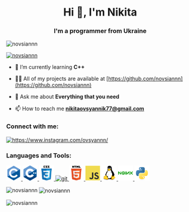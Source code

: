 <h1 align="center">Hi 👋, I'm Nikita</h1>
<h3 align="center">I'm a programmer from Ukraine</h3>

<p align="left"> <img src="https://komarev.com/ghpvc/?username=novsiannn&label=Profile%20views&color=0e75b6&style=flat" alt="novsiannn" /> </p>

<p align="left"> <a href="https://github.com/ryo-ma/github-profile-trophy"><img src="https://github-profile-trophy.vercel.app/?username=novsiannn" alt="novsiannn" /></a> </p>

- 🌱 I’m currently learning **C++**

- 👨‍💻 All of my projects are available at [https://github.com/novsiannn](https://github.com/novsiannn)

- 💬 Ask me about **Everything that you need**

- 📫 How to reach me **nikitaovsyannik77@gmail.com**

<h3 align="left">Connect with me:</h3>
<p align="left">
<a href="https://instagram.com/https://www.instagram.com/ovsyannn/" target="blank"><img align="center" src="https://raw.githubusercontent.com/rahuldkjain/github-profile-readme-generator/master/src/images/icons/Social/instagram.svg" alt="https://www.instagram.com/ovsyannn/" height="30" width="40" /></a>
</p>

<h3 align="left">Languages and Tools:</h3>
<p align="left"> <a href="https://www.cprogramming.com/" target="_blank" rel="noreferrer"> <img src="https://raw.githubusercontent.com/devicons/devicon/master/icons/c/c-original.svg" alt="c" width="40" height="40"/> </a> <a href="https://www.w3schools.com/cpp/" target="_blank" rel="noreferrer"> <img src="https://raw.githubusercontent.com/devicons/devicon/master/icons/cplusplus/cplusplus-original.svg" alt="cplusplus" width="40" height="40"/> </a> <a href="https://www.w3schools.com/css/" target="_blank" rel="noreferrer"> <img src="https://raw.githubusercontent.com/devicons/devicon/master/icons/css3/css3-original-wordmark.svg" alt="css3" width="40" height="40"/> </a> <a href="https://git-scm.com/" target="_blank" rel="noreferrer"> <img src="https://www.vectorlogo.zone/logos/git-scm/git-scm-icon.svg" alt="git" width="40" height="40"/> </a> <a href="https://www.w3.org/html/" target="_blank" rel="noreferrer"> <img src="https://raw.githubusercontent.com/devicons/devicon/master/icons/html5/html5-original-wordmark.svg" alt="html5" width="40" height="40"/> </a> <a href="https://developer.mozilla.org/en-US/docs/Web/JavaScript" target="_blank" rel="noreferrer"> <img src="https://raw.githubusercontent.com/devicons/devicon/master/icons/javascript/javascript-original.svg" alt="javascript" width="40" height="40"/> </a> <a href="https://www.linux.org/" target="_blank" rel="noreferrer"> <img src="https://raw.githubusercontent.com/devicons/devicon/master/icons/linux/linux-original.svg" alt="linux" width="40" height="40"/> </a> <a href="https://www.nginx.com" target="_blank" rel="noreferrer"> <img src="https://raw.githubusercontent.com/devicons/devicon/master/icons/nginx/nginx-original.svg" alt="nginx" width="40" height="40"/> </a> <a href="https://www.python.org" target="_blank" rel="noreferrer"> <img src="https://raw.githubusercontent.com/devicons/devicon/master/icons/python/python-original.svg" alt="python" width="40" height="40"/> </a> </p>

<p><img align="left" src="https://github-readme-stats.vercel.app/api/top-langs?username=novsiannn&show_icons=true&locale=en&layout=compact" alt="novsiannn" /></p>

<p>&nbsp;<img align="center" src="https://github-readme-stats.vercel.app/api?username=novsiannn&show_icons=true&locale=en" alt="novsiannn" /></p>

<p><img align="center" src="https://github-readme-streak-stats.herokuapp.com/?user=novsiannn&" alt="novsiannn" /></p>


